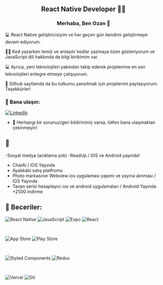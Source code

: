 <h2 align="center">
React Native Developer 👨‍💻
</h2> 


<h3 align="center">
Merhaba, Ben Ozan 👋
</h3>


💻 React Native geliştiricisiyim ve her geçen gün kendimi geliştirmeye devam ediyorum.

👨‍💻 Kod yazarken temiz ve anlaşılır kodlar yazmaya özen gösteriyorum ve JavaScript dili hakkında da bilgi birikimim var. 

💻 Ayrıca, yeni teknolojileri yakından takip ederek projelerime en son teknolojileri entegre etmeye çalışıyorum.

🚀 Github sayfamda da bu tutkumu yansıtmak için projelerimi paylaşıyorum. Teşekkürler!

### 🤝 Bana ulaşın:

[![LinkedIn](https://img.shields.io/badge/linkedin-%230077B5.svg?style=for-the-badge&logo=linkedin&logoColor=white)](https://linkedin.com/in/ozantunaa)
</br>

- 💬 Herhangi bir sorunuz/geri bildiriminiz varsa, lütfen bana ulaşmaktan çekinmeyin!

## 🔭
-Sosyal medya (aciklama yok)
-ReadUp / IOS ve Android yayında!
- ChatAi / IOS Yayında
- Ayakkabi satış platfromu
- Photo markasının Webview ios uygulaması yapımı ve yayına alınması / IOS Yayında
- Tavan serisi hesaplayıcı ios ve android uygulamaları / Android Yayında +2500 indirme

## 💼 Beceriler:

![React Native](https://img.shields.io/badge/react_native-%2320232a.svg?style=for-the-badge&logo=react&logoColor=%2361DAFB)
![JavaScript](https://img.shields.io/badge/javascript-%23323330.svg?style=for-the-badge&logo=javascript&logoColor=%23F7DF1E)
![Expo](https://img.shields.io/badge/expo-1C1E24?style=for-the-badge&logo=expo&logoColor=#D04A37)
![React](https://img.shields.io/badge/react-%2320232a.svg?style=for-the-badge&logo=react&logoColor=%2361DAFB)


</br>

![App Store](https://img.shields.io/badge/App_Store-0D96F6?style=for-the-badge&logo=app-store&logoColor=white)
![Play Store](https://img.shields.io/badge/Google_Play-414141?style=for-the-badge&logo=google-play&logoColor=white)

</br>

![Styled Components](https://img.shields.io/badge/styled--components-DB7093?style=for-the-badge&logo=styled-components&logoColor=white)
![Redux](https://img.shields.io/badge/redux-%23593d88.svg?style=for-the-badge&logo=redux&logoColor=white)

</br>

![Vercel](https://img.shields.io/badge/vercel-%23000000.svg?style=for-the-badge&logo=vercel&logoColor=white)
![Git](https://img.shields.io/badge/git-%23F05033.svg?style=for-the-badge&logo=git&logoColor=white)
